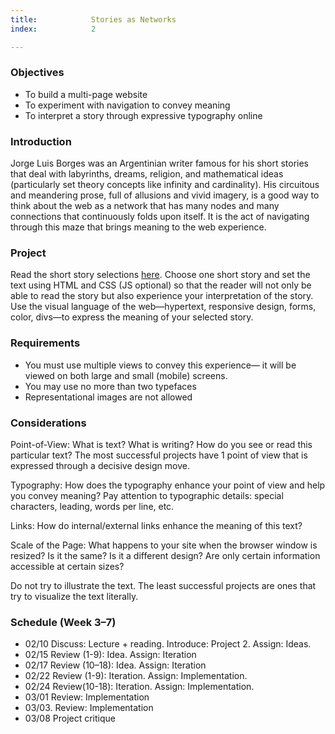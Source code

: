 ```yaml
---
title:            Stories as Networks
index:            2

---
```



### Objectives
- To build a multi-page website 
- To experiment with navigation to convey meaning
- To interpret a story through expressive typography online

### Introduction
Jorge Luis Borges was an Argentinian writer famous for his short stories that deal with labyrinths, dreams, religion, and mathematical ideas (particularly set theory concepts like infinity and cardinality). His circuitous and meandering prose, full of allusions and vivid imagery, is a good way to think about the web as a network that has many nodes and many connections that continuously folds upon itself. It is the act of navigating through this maze that brings meaning to the web experience. 

### Project
Read the short story selections [here](https://docs.google.com/document/d/1TkCzT_zM8QrswoxG1wYQSN_-cPDruojhUOmO6_kVAnc/edit?usp=sharing). Choose one short story and set the text using HTML and CSS (JS optional) so that the reader will not only be able to read the story but also experience your interpretation of the story.  Use the visual language of the web—hypertext, responsive design, forms, color, divs—to express the meaning of your selected story.

### Requirements
- You must use multiple views to convey this experience— it will be viewed on both large and small (mobile) screens.
- You may use no more than two typefaces
- Representational images are not allowed

### Considerations
Point-of-View: What is text? What is writing? How do you see or read this particular text? The most successful projects have 1 point of view that is expressed through a decisive design move.

Typography: How does the typography enhance your point of view and help you convey meaning? Pay attention to typographic details: special characters, leading, words per line, etc.

Links: How do internal/external links enhance the meaning of this text?

Scale of the Page: What happens to your site when the browser window is resized? Is it the same? Is it a different design? Are only certain information accessible at certain sizes?

Do not try to illustrate the text. The least successful projects are ones that try to visualize the text literally.

### Schedule (Week 3–7)
- 02/10 Discuss: Lecture + reading. Introduce: Project 2. Assign: Ideas.
- 02/15 Review (1-9): Idea. Assign: Iteration
- 02/17 Review (10–18): Idea. Assign: Iteration
- 02/22 Review (1-9): Iteration. Assign: Implementation.
- 02/24 Review(10-18): Iteration. Assign: Implementation.
- 03/01 Review: Implementation
- 03/03. Review: Implementation
- 03/08 Project critique